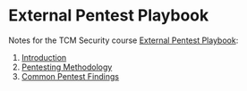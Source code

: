 # External Pentest Playbook

Notes for the TCM Security course [External Pentest Playbook](https://academy.tcm-sec.com/p/external-pentest-playbook):

1. [Introduction](Intro/README.md)
2. [Pentesting Methodology](PentestMethodology/README.md)
3. [Common Pentest Findings](PentestFindings/README.md)
